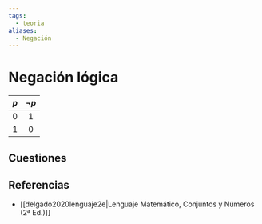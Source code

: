```yaml
---
tags:
  - teoria
aliases:
  - Negación
---
```

# Negación lógica

| $p$ | $\neg p$ |
| :-: | :------: |
|  0  |    1     |
|  1  |    0     |

## Cuestiones

## Referencias
- [[delgado2020lenguaje2e|Lenguaje Matemático, Conjuntos y Números (2ª Ed.)]]
